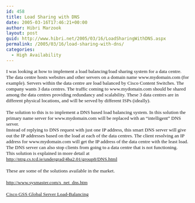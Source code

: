 ```yaml
---
id: 458
title: Load Sharing with DNS
date: 2005-03-16T17:46:21+00:00
author: Hibri Marzook
layout: post
guid: http://www.hibri.net/2005/03/16/LoadSharingWithDNS.aspx
permalink: /2005/03/16/load-sharing-with-dns/
categories:
  - High Availability
---
```


  


<P style="FONT-SIZE: 10pt; MARGIN: 0in; FONT-FAMILY: Verdana; mso-outline-level: 1">
  I was looking at how to implement a load balancing/load sharing system for a data centre.<SPAN style="mso-spacerun: yes">&nbsp; </SPAN>The data centre hosts websites and other servers on a domain name www.mydomain.com&nbsp;(for example). Servers within the data centre are load balanced by Cisco Content Switches. The company wants 3 data centres. The traffic coming to www.mydomain.com should be shared among the data centres providing redundancy and scalability. These 3 data centres are in different physical locations, and will be served by different ISPs (ideally).
</P>


  


<P style="FONT-SIZE: 10pt; MARGIN: 0in; FONT-FAMILY: Verdana; mso-outline-level: 1">
  &nbsp;
</P>


  


<P style="FONT-SIZE: 10pt; MARGIN: 0in; FONT-FAMILY: Verdana; mso-outline-level: 1">
  The solution to this is to implement a DNS based load balancing system. In this solution the primary name server for www.mydomain.com will be replaced with an &#8220;intelligent&#8221; DNS server.
</P>


  


<P style="FONT-SIZE: 10pt; MARGIN: 0in; FONT-FAMILY: Verdana; mso-outline-level: 1">
  Instead of replying to DNS request with just one IP address, this smart DNS server will give out the IP addresses based on the load at each of the data centres. The client resolving an IP address for www.mydomain.com will get the IP address of the data centre with the least load.
</P>


  


<P style="FONT-SIZE: 10pt; MARGIN: 0in; FONT-FAMILY: Verdana; mso-outline-level: 1">
  The DNS server can also stop clients from going to a data centre that is not functioning.
</P>


  


<P style="FONT-SIZE: 10pt; MARGIN: 0in; FONT-FAMILY: Verdana; mso-outline-level: 1">
  This solution is explained in more detail at <A href="http://ntrg.cs.tcd.ie/undergrad/4ba2.01/group8/DNS.html">http://ntrg.cs.tcd.ie/undergrad/4ba2.01/group8/DNS.html</A>
</P>


  


<P style="FONT-SIZE: 10pt; MARGIN: 0in; FONT-FAMILY: Verdana; mso-outline-level: 1">
  &nbsp;
</P>


  


<P style="FONT-SIZE: 10pt; MARGIN: 0in; FONT-FAMILY: Verdana; mso-outline-level: 1">
  These are some of the solutions available in the market.
</P>


  


<P style="FONT-SIZE: 10pt; MARGIN: 0in; FONT-FAMILY: Verdana; mso-outline-level: 1">
  &nbsp;
</P>


  


<P style="FONT-SIZE: 10pt; MARGIN: 0in; FONT-FAMILY: Verdana; mso-outline-level: 1">
  <A href="http://www.sysmaster.com/s_net_dns.htm">http://www.sysmaster.com/s_net_dns.htm</A>
</P>


  


<P style="FONT-SIZE: 10pt; MARGIN: 0in; FONT-FAMILY: Verdana; mso-outline-level: 1">
  &nbsp;
</P>


  


<P style="FONT-SIZE: 10pt; MARGIN: 0in; FONT-FAMILY: Verdana; mso-outline-level: 1">
  <A href="http://www.cisco.com/en/US/netsol/ns340/ns394/ns50/ns254/networking_solutions_white_paper09186a00801b7725.shtml">Cisco GSS Global Server Load-Balancing</A>
</P>


  


<P style="FONT-SIZE: 10pt; MARGIN: 0in; FONT-FAMILY: Verdana; mso-outline-level: 1">
  <A href="http://www.cisco.com/en/US/netsol/ns340/ns394/ns50/ns254/networking_solutions_white_paper09186a00801b7725.shtml"></A>&nbsp;
</P>